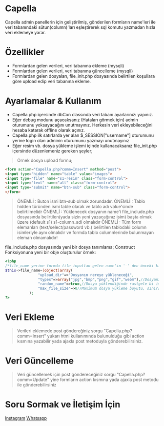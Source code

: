 # Capella



Capella admin panellerin için geliştirilmiş, gönderilen formların name'leri ile veri tabanındaki sütun(column)'ları eşleştirerek sql komutu yazmadan hızla veri eklemeye yarar.

# Özellikler

  - Formlardan gelen verileri, veri tabanına ekleme (mysqli)
  - Formlardan gelen verileri, veri tabanına güncelleme (mysqli)
  - Formlardan gelen dosyaları, file_init.php dosyasında belirtilen koşullara göre upload edip veri tabanına ekleme.

# Ayarlamalar & Kullanım
- Capella.php içersinde dbCon classında veri tabanı ayarlarınızı yapınız.
- Eğer debug modunu açacaksanız (Hataları görmek için) admin oturumunu yoksayacağını unutmayınız. Herkesin veri ekleyebileceğini hesaba katarak offline olarak açınız.
- Capella.php ilk satırlarda yer alan $_SESSION["username"] oturumunu yerine login olan adminin oturumunu yazmayı unutmayınız
- Eğer resim vb. dosya yükleme işlemi içinde kullanacaksanız file_init.php içersinde düzenlemeniz gereken şeyler;
> Örnek dosya upload formu;
```html
<form action="Capella.php?comm=Insert" method="post">
<input type="hidden" name="table" value="images">
<input type="file" name="s1-resim" class="form-control">
<input type="text" name="alt" class="form-control">
<input type="submit" name="btn-sub" class="form-control">
</form>
```
> ÖNEMLİ  : Buton ismi btn-sub olmak zorundadır.
> ÖNEMLİ  : Tablo hidden türünden ismi table olarak ve tablo adı value'sinde belirtilmelidr
> ÖNEMLİ  : Yüklenecek dosyanın name'i file_include.php dosyasında belirtilen(yada sizin yeni yazacağınız isim) başta olmak üzere (default s1) s1-column_adi olmalıdır
> ÖNEMLİ : Tüm form elemanları (text/select/password vb.) belirtilen tablodaki column isimleriyle aynı olmalıdır ve formda tablo columnlerinde bulunmayan eleman olmamalıdır!

file_include.php dosyasında yeni bir dosya tanımlama;
Construct Fonksiyonuna yeni bir obje oluşturulur örnek:
 ```php
<?php
/*file_name yerine formda file inputtan gelen name'in '-' den önceki kısmı (örnekteki s1 gibi)*/
$this->file_name=(object)array(
				"upload_dir"=>"Dosyanın nereye yükleneceği",
				"types"=>array("jpg","bmp","png","gif","webm"),//Dosyanın izin verilen uzantıları
				"random_name"=>true,//Dosya yüklendiğinde rastgele bi isim verilsin mi
				"max_file_size"=>0//Maximum dosya yükleme boyutu, sınırsız için 0
			);
?>
```
# Veri Ekleme

> Verileri eklemede post göndereğiniz sorgu "Capella.php?comm=Insert" yukarı html kullanımında bulunulduğu gibi action kısmına yazabilir yada ajaxla post metoduyla gönderebilirsiniz.

# Veri Güncelleme
> Veri güncellemek için post göndereceğiniz sorgu "Capella.php?comm=Update" yine formların action kısmına yada ajaxla post metodu ile gönderebilirsiniz

# Soru Sormak ve İletişim İçin
[Instagram](https://instagram.com/oguuzkoc)
[Whatsapp](https://wa.me/905524953226?text=Merhaba%20Oğuz%20Bir%20Sorum%20Var)
